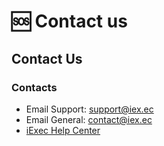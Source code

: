# 🆘 Contact us

## Contact Us

### Contacts

- Email Support: [support@iex.ec](mailto:support@iex.ec)​
- Email General: [contact@iex.ec](mailto:contact@iex.ec)​
- ​[iExec Help Center](https://iexecproject.atlassian.net/servicedesk/customer/portal/4)​
